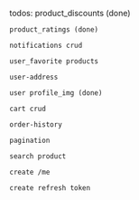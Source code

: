 todos:
    product_discounts (done)
   
    product_ratings (done)
   
    notifications crud
    
    user_favorite products
    
    user-address
    
    user profile_img (done) 
    
    cart crud

    order-history 

    pagination

    search product

    create /me

    create refresh token